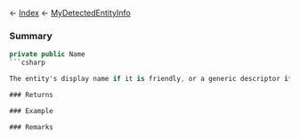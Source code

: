 ← [Index](Api-Index) ← [MyDetectedEntityInfo](Sandbox.ModAPI.Ingame.MyDetectedEntityInfo)

### Summary

```csharp
private public Name
```csharp

The entity's display name if it is friendly, or a generic descriptor if it is not

### Returns

### Example

### Remarks

